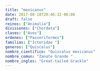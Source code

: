```yaml
---
title: "mexicanus"
date: 2017-08-18T20:46:32-06:00
draft: false
reinos: ["Animalia"]
divisiones: ["Chordata"]
clases: ["Aves"]
ordenes: ["Passeriformes"]
familias: ["Icteridae "]
generos: ["Quiscalus"]
nombre_cientifico: "Quiscalus mexicanus"
nombre_comun: "Zanate Grande "
nombre_ingles: "Great-tailed Grackle"
---
```

